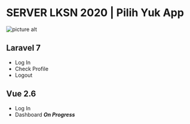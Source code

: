 # SERVER LKSN 2020 | Pilih Yuk App

![picture alt](https://github.com/alfigufron/server-lksn-2020/blob/demo.png)

## Laravel 7
* Log In
* Check Profile
* Logout

## Vue 2.6
* Log In
* Dashboard ***On Progress***